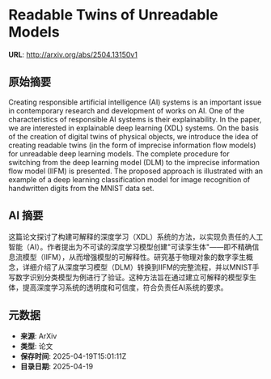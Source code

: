 # Readable Twins of Unreadable Models

**URL**: http://arxiv.org/abs/2504.13150v1

## 原始摘要

Creating responsible artificial intelligence (AI) systems is an important
issue in contemporary research and development of works on AI. One of the
characteristics of responsible AI systems is their explainability. In the
paper, we are interested in explainable deep learning (XDL) systems. On the
basis of the creation of digital twins of physical objects, we introduce the
idea of creating readable twins (in the form of imprecise information flow
models) for unreadable deep learning models. The complete procedure for
switching from the deep learning model (DLM) to the imprecise information flow
model (IIFM) is presented. The proposed approach is illustrated with an example
of a deep learning classification model for image recognition of handwritten
digits from the MNIST data set.


## AI 摘要

这篇论文探讨了构建可解释的深度学习（XDL）系统的方法，以实现负责任的人工智能（AI）。作者提出为不可读的深度学习模型创建"可读孪生体"——即不精确信息流模型（IIFM），从而增强模型的可解释性。研究基于物理对象的数字孪生概念，详细介绍了从深度学习模型（DLM）转换到IIFM的完整流程，并以MNIST手写数字识别分类模型为例进行了验证。这种方法旨在通过建立可解释的模型孪生体，提高深度学习系统的透明度和可信度，符合负责任AI系统的要求。

## 元数据

- **来源**: ArXiv
- **类型**: 论文
- **保存时间**: 2025-04-19T15:01:11Z
- **目录日期**: 2025-04-19
